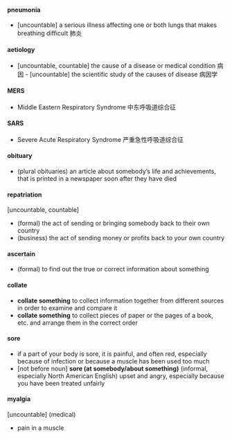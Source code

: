 #### pneumonia
- [uncountable] ​a serious illness affecting one or both lungs that makes breathing difficult 肺炎

#### aetiology
- ​[uncountable, countable] the cause of a disease or medical condition 病因
​- [uncountable] the scientific study of the causes of disease 病因学

#### MERS
- Middle Eastern Respiratory Syndrome 中东呼吸道综合征

#### SARS
- Severe Acute Respiratory Syndrome 严重急性呼吸道综合征

#### obituary
- (plural obituaries) ​an article about somebody’s life and achievements, that is printed in a newspaper soon after they have died

#### repatriation
[uncountable, countable]
- (formal) the act of sending or bringing somebody back to their own country
- ​(business) the act of sending money or profits back to your own country

#### ascertain
- (formal) to find out the true or correct information about something

#### collate
- **collate something** to collect information together from different sources in order to examine and compare it
- ​**collate something** to collect pieces of paper or the pages of a book, etc. and arrange them in the correct order 

#### sore
- ​if a part of your body is sore, it is painful, and often red, especially because of infection or because a muscle has been used too much
- ​[not before noun] **sore (at somebody/about something)** (informal, especially North American English) upset and angry, especially because you have been treated unfairly

#### myalgia
[uncountable] (medical)
- ​pain in a muscle

